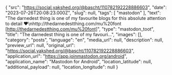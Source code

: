 {
  "src": "https://social.yakshed.org/@bascht/110782192228886603",
  "date": "2023-07-26T20:08:23.000Z",
  "slug": null,
  "tags": [
    "mastodon"
  ],
  "text": "The darnedest thing is one of my favourite blogs for this absolute attention to detail ❤️\nhttp://thedarnedestthing.com/mu%20font [http://thedarnedestthing.com/mu%20font]",
  "type": "mastodon_toot",
  "title": "The darnedest thing is one of my favouri…",
  "images": [],
  "category": "posts",
  "language": "en",
  "media_url": null,
  "description": null,
  "preview_url": null,
  "original_url": "https://social.yakshed.org/@bascht/110782192228886603",
  "application_url": "https://app.joinmastodon.org/android",
  "application_name": "Mastodon for Android",
  "location_latitude": null,
  "additional_payload": null,
  "location_longitude": null
}
